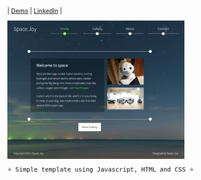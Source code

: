 
  |
  <a href="https://joyce-fernandes.github.io/Template_Space_Joy/#0">Demo</a>
  |
  <a href="https://www.linkedin.com/in/joyce-fernandes-da-silva/">LinkedIn</a>
  |

</p>

<img width="80%" align="center" src="img/joy.jpeg" alt="template" /> <br/>



<pre>
⭐ Simple template using Javascript, HTML and CSS ⭐
</pre>



